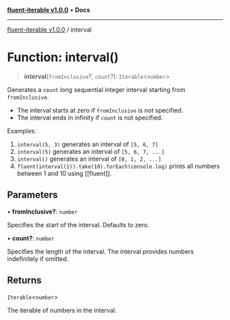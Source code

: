 [**fluent-iterable v1.0.0**](../README.md) • **Docs**

***

[fluent-iterable v1.0.0](../README.md) / interval

# Function: interval()

> **interval**(`fromInclusive`?, `count`?): `Iterable`\<`number`\>

Generates a `count` long sequential integer interval starting from `fromInclusive`.

* The interval starts at zero if `fromInclusive` is not specified.
* The interval ends in infinity if `count` is not specified.

Examples:

1. `interval(5, 3)` generates an interval of `[5, 6, 7]`
2. `interval(5)` generates an interval of `[5, 6, 7, ...]`
3. `interval()` generates an interval of `[0, 1, 2, ...]`
4. `fluent(interval(1)).take(10).forEach(console.log)` prints all numbers between 1 and 10 using [[fluent]].

## Parameters

• **fromInclusive?**: `number`

Specifies the start of the interval. Defaults to zero.

• **count?**: `number`

Specifies the length of the interval. The interval provides numbers indefinitely if omitted.

## Returns

`Iterable`\<`number`\>

The iterable of numbers in the interval.

